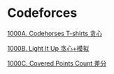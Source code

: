 # Codeforces

[1000A. Codehorses T-shirts 贪心](https://github.com/Zhenyuan-Xi/Codeforces/blob/master/1000A.%20Codehorses%20T-shirts.cpp)

[1000B. Light It Up 贪心+模拟](https://github.com/Zhenyuan-Xi/Codeforces/blob/master/1000B.%20Light%20It%20Up.cpp)

[1000C. Covered Points Count 差分](https://github.com/Zhenyuan-Xi/Codeforces/blob/master/1000C.%20Covered%20Points%20Count.cpp)
